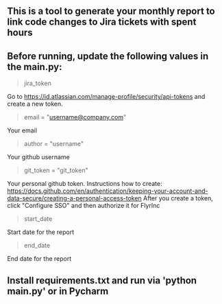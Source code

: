 ## This is a tool to generate your monthly report to link code changes to Jira tickets with spent hours

## Before running, update the following values in the main.py: 

>jira_token

Go to https://id.atlassian.com/manage-profile/security/api-tokens and create a new token.

>email = "username@company.com"

Your email

>author = "username"

Your github username

>git_token = "git_token"

Your personal github token. Instructions how to create: https://docs.github.com/en/authentication/keeping-your-account-and-data-secure/creating-a-personal-access-token
After you create a token, click "Configure SSO" and then authorize it for FlyrInc

>start_date

Start date for the report

>end_date

End date for the report


## Install requirements.txt and run via 'python main.py' or in Pycharm